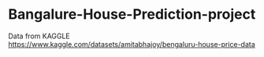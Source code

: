 # Bangalure-House-Prediction-project

Data from KAGGLE
<br>
https://www.kaggle.com/datasets/amitabhajoy/bengaluru-house-price-data
